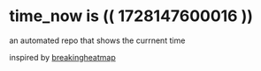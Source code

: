# time_now is (( 1728147600016 ))

an automated repo that shows the currnent time

inspired by [breakingheatmap](https://github.com/breakingheatmap/breakingheatmap)